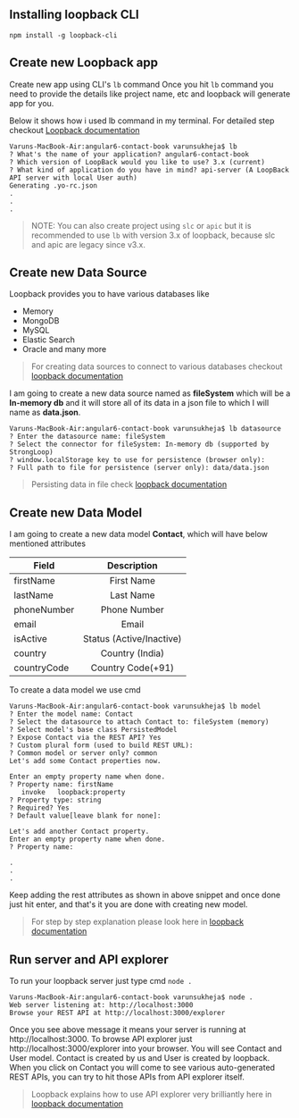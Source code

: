 
## Installing loopback CLI
```ssh
npm install -g loopback-cli
```

## Create new Loopback app
Create new app using CLI's `lb` command
Once you hit `lb` command you need to provide the details like project name, etc and loopback will generate app for you.


Below it shows how i used lb command in my terminal. For detailed step checkout [Loopback documentation](https://loopback.io/doc/en/lb3/Create-a-simple-API.html#create-new-application)
```ssh
Varuns-MacBook-Air:angular6-contact-book varunsukheja$ lb
? What's the name of your application? angular6-contact-book
? Which version of LoopBack would you like to use? 3.x (current)
? What kind of application do you have in mind? api-server (A LoopBack API server with local User auth)
Generating .yo-rc.json
.
.
.
```

> NOTE: You can also create project using `slc` or `apic` but it is recommended to use `lb` with version 3.x of loopback, because slc and apic are legacy since v3.x.


## Create new Data Source
Loopback provides you to have various databases like
  - Memory
  - MongoDB
  - MySQL
  - Elastic Search
  - Oracle
  and many more

> For creating data sources to connect to various databases checkout [loopback documentation](https://loopback.io/doc/en/lb2/Memory-connector.html#creating-a-data-source)

I am going to create a new data source named as **fileSystem** which will be a **In-memory db** and it will store all of its data in a json file to which I will name as **data.json**.

```ssh
Varuns-MacBook-Air:angular6-contact-book varunsukheja$ lb datasource
? Enter the datasource name: fileSystem
? Select the connector for fileSystem: In-memory db (supported by StrongLoop)
? window.localStorage key to use for persistence (browser only):
? Full path to file for persistence (server only): data/data.json
```

> Persisting data in file check [loopback documentation](https://loopback.io/doc/en/lb2/Memory-connector.html#data-persistence)


## Create new Data Model
I am going to create a new data model **Contact**, which will have below mentioned attributes

| Field         | Description      |
| ------------- |:---------------: |
| firstName     | First Name       |
| lastName      | Last Name        |
| phoneNumber   | Phone Number     |
| email         | Email            |
| isActive      | Status (Active/Inactive)|
| country       | Country (India)  |
| countryCode   | Country Code(+91)|

To create a data model we use cmd
```
Varuns-MacBook-Air:angular6-contact-book varunsukheja$ lb model
? Enter the model name: Contact
? Select the datasource to attach Contact to: fileSystem (memory)
? Select model's base class PersistedModel
? Expose Contact via the REST API? Yes
? Custom plural form (used to build REST URL):
? Common model or server only? common
Let's add some Contact properties now.

Enter an empty property name when done.
? Property name: firstName
   invoke   loopback:property
? Property type: string
? Required? Yes
? Default value[leave blank for none]:

Let's add another Contact property.
Enter an empty property name when done.
? Property name:

.
.
.

```

Keep adding the rest attributes as shown in above snippet and once done just hit enter, and that's it you are done with creating new model.


> For step by step explanation please look here in  [loopback documentation](https://loopback.io/doc/en/lb3/Create-a-simple-API.html#create-models)



## Run server and API explorer
To run your loopback server just type cmd `node .`

```ssh
Varuns-MacBook-Air:angular6-contact-book varunsukheja$ node .
Web server listening at: http://localhost:3000
Browse your REST API at http://localhost:3000/explorer
```

Once you see above message it means your server is running at http://localhost:3000.
To browse API explorer just http://localhost:3000/explorer into your browser.
You will see Contact and User model. Contact is created by us and User is created by loopback.
When you click on Contact you will come to see various auto-generated REST APIs, you can try to hit those APIs from API explorer itself.

> Loopback explains how to use API explorer very brilliantly here in [loopback documentation](http://loopback.io/doc/en/lb3/Use-API-Explorer.html)
